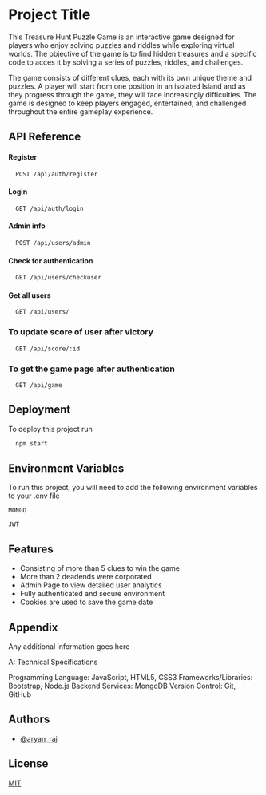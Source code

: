 
# Project Title

This Treasure Hunt Puzzle Game is an interactive game designed for players who enjoy solving puzzles and riddles while exploring virtual worlds. The objective of the game is to find hidden treasures and a specific code to acces it by solving a series of puzzles, riddles, and challenges.

The game consists of different clues, each with its own unique theme and puzzles. A player will start from one position in an isolated Island and as they progress through the game, they will face increasingly difficulties. The game is designed to keep players engaged, entertained, and challenged throughout the entire gameplay experience.


## API Reference

#### Register
```http
  POST /api/auth/register
```

#### Login
```http
  GET /api/auth/login
```

#### Admin info

```http
  POST /api/users/admin
```

#### Check for authentication

```http
  GET /api/users/checkuser
```

#### Get all users

```http
  GET /api/users/
```
### To update score of user after victory

```http
  GET /api/score/:id
```
### To get the game page after authentication

```http
  GET /api/game
```




## Deployment

To deploy this project run

```bash
  npm start
```


## Environment Variables

To run this project, you will need to add the following environment variables to your .env file

`MONGO`

`JWT`


## Features

- Consisting of more than 5 clues to win the game
- More than 2 deadends were corporated
- Admin Page to view detailed user analytics
- Fully authenticated and secure environment
- Cookies are used to save the game date



## Appendix

Any additional information goes here

 A: Technical Specifications

Programming Language: JavaScript, HTML5, CSS3
Frameworks/Libraries:  Bootstrap, Node.js
Backend Services: MongoDB
Version Control: Git, GitHub
## Authors

- [@aryan_raj](https://github.com/c-osm0)


## License

[MIT](https://choosealicense.com/licenses/mit/)

